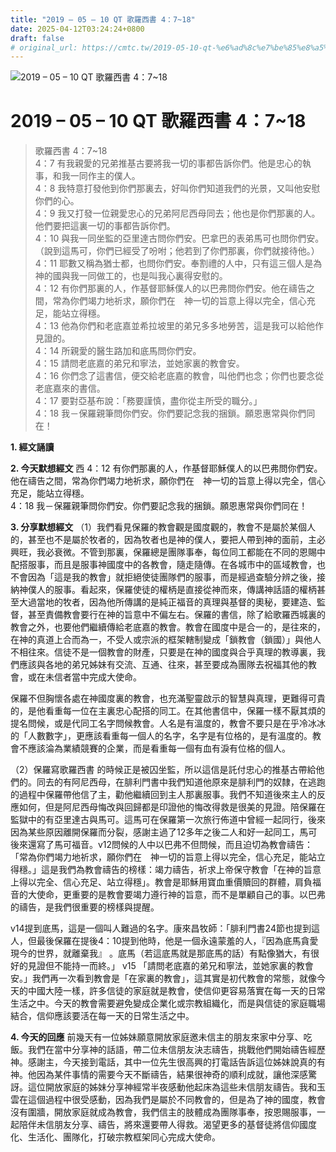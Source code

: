 ```yaml
---
title: "2019 – 05 – 10 QT 歌羅西書 4：7~18"
date: 2025-04-12T03:24:24+0800
draft: false
# original_url: https://cmtc.tw/2019-05-10-qt-%e6%ad%8c%e7%be%85%e8%a5%bf%e6%9b%b8-4%ef%bc%9a718
---
```


![2019 – 05 – 10 QT 歌羅西書 4：7\~18](/images/qt.jpg   "2019 – 05 – 10 QT 歌羅西書 4：7\~18")

# 2019 – 05 – 10 QT 歌羅西書 4：7\~18

> 歌羅西書 4：7\~18  
> 4：7 有我親愛的兄弟推基古要將我一切的事都告訴你們。他是忠心的執事，和我一同作主的僕人。  
> 4：8 我特意打發他到你們那裏去，好叫你們知道我們的光景，又叫他安慰你們的心。  
> 4：9 我又打發一位親愛忠心的兄弟阿尼西母同去；他也是你們那裏的人。他們要把這裏一切的事都告訴你們。  
> 4：10 與我一同坐監的亞里達古問你們安。巴拿巴的表弟馬可也問你們安。（說到這馬可，你們已經受了吩咐；他若到了你們那裏，你們就接待他。）  
> 4：11 耶數又稱為猶士都，也問你們安。奉割禮的人中，只有這三個人是為　神的國與我一同做工的，也是叫我心裏得安慰的。  
> 4：12 有你們那裏的人，作基督耶穌僕人的以巴弗問你們安。他在禱告之間，常為你們竭力地祈求，願你們在　神一切的旨意上得以完全，信心充足，能站立得穩。  
> 4：13 他為你們和老底嘉並希拉坡里的弟兄多多地勞苦，這是我可以給他作見證的。  
> 4：14 所親愛的醫生路加和底馬問你們安。  
> 4：15 請問老底嘉的弟兄和寧法，並她家裏的教會安。  
> 4：16 你們念了這書信，便交給老底嘉的教會，叫他們也念；你們也要念從老底嘉來的書信。  
> 4：17 要對亞基布說：「務要謹慎，盡你從主所受的職分。」  
> 4：18 我－保羅親筆問你們安。你們要記念我的捆鎖。願恩惠常與你們同在！

**1. 經文誦讀**

**2.  今天默想經文**
西 4：12 有你們那裏的人，作基督耶穌僕人的以巴弗問你們安。他在禱告之間，常為你們竭力地祈求，願你們在　神一切的旨意上得以完全，信心充足，能站立得穩。  
4：18 我－保羅親筆問你們安。你們要記念我的捆鎖。願恩惠常與你們同在！

**3. 分享默想經文**
（1）我們看見保羅的教會觀是國度觀的，教會不是屬於某個人的，甚至也不是屬於牧者的，因為牧者也是神的僕人，要把人帶到神的面前，主必興旺，我必衰微。不管到那裏，保羅總是團隊事奉，每位同工都能在不同的恩賜中配搭服事，而且是服事神國度中的各教會，隨走隨傳。在各城市中的區域教會，也不會因為「這是我的教會」就拒絕使徒團隊們的服事，而是經過查驗分辨之後，接納神僕人的服事。看起來，保羅使徒的權柄是直接從神而來，傳講神話語的權柄甚至大過當地的牧者，因為他所傳講的是純正福音的真理與基督的奧秘，要建造、監督，甚至責備教會要行在神的旨意中不偏左右。保羅的書信，除了給歌羅西城裏的教會之外，也要他們繼續傳給老底嘉的教會。教會在國度中是合一的，是往來的，在神的真道上合而為一，不受人或宗派的框架轄制變成「鎖教會（鎖國）」與他人不相往來。信徒不是一個教會的財產，只要是在神的國度與合乎真理的教導裏，我們應該與各地的弟兄姊妹有交流、互通、往來，甚至要成為團隊去祝福其他的教會，或在未信者當中完成大使命。

保羅不但胸懷各處在神國度裏的教會，也充滿聖靈啟示的智慧與真理，更難得可貴的，是他看重每一位在主裏忠心配搭的同工。在其他書信中，保羅一樣不厭其煩的提名問候，或是代同工名字問候教會。人名是有溫度的，教會不要只是在乎冷冰冰的「人數數字」，更應該看重每一個人的名字，名字是有位格的，是有溫度的。教會不應該淪為業績競賽的企業，而是看重每一個有血有淚有位格的個人。

（2）保羅寫歌羅西書 的時候正是被囚坐監，所以這信是託付忠心的推基古帶給他們的。同去的有阿尼西母，在腓利門書中我們知道他原來是腓利門的奴隸，在逃跑的過程中保羅帶他信了主，勸他繼續回到主人那裏服事。我們不知道後來主人的反應如何，但是阿尼西母悔改與回歸都是印證他的悔改得救是很美的見證。陪保羅在監獄中的有亞里達古與馬可。這馬可在保羅第一次旅行佈道中曾經一起同行，後來因為某些原因離開保羅而分裂，感謝主過了12多年之後二人和好一起同工，馬可後來還寫了馬可福音。v12問候的人中以巴弗不但問候，而且迫切為教會禱告：「常為你們竭力地祈求，願你們在　神一切的旨意上得以完全，信心充足，能站立得穩。」這是我們為教會禱告的榜樣：竭力禱告，祈求上帝保守教會「在神的旨意上得以完全、信心充足、站立得穩」。教會是耶穌用寶血重價贖回的群體，肩負福音的大使命，更重要的是教會要竭力遵行神的旨意，而不是單顧自己的事。以巴弗的禱告，是我們很重要的榜樣與提醒。

v14提到底馬，這是一個叫人難過的名字。康來昌牧師：「腓利門書24節也提到這人，但最後保羅在提後4：10提到他時，他是一個永遠蒙羞的人，『因為底馬貪愛現今的世界，就離棄我』 。底馬（若這底馬就是那底馬的話）有點像猶大，有很好的見證但不能持一而終。」 v15 「請問老底嘉的弟兄和寧法，並她家裏的教會安。」我們再一次看到教會是「在家裏的教會」，這其實是初代教會的常態，就像今天的中國大陸一樣，許多信徒的家庭就是教會，使信仰更容易落實在每一天的日常生活之中。今天的教會需要避免變成企業化或宗教組織化，而是與信徒的家庭職場結合，信仰應該要活在每一天的日常生活之中。

**4. 今天的回應**
前幾天有一位姊妹願意開放家庭邀未信主的朋友來家中分享、吃飯。我們在當中分享神的話語，帶二位未信朋友決志禱告，挑戰他們開始禱告經歷神。感謝主，今天接到電話，其中一位先生很高興的打電話告訴這位姊妹說真的有神。他因為某件事情的需要今天不斷禱告，結果很神奇的順利成就，讓他深感驚訝。這位開放家庭的姊妹分享神經常半夜感動他起床為這些未信朋友禱告。我和玉雲在這個過程中很受感動，因為我們是屬於不同教會的，但是為了神的國度，教會沒有圍牆，開放家庭就成為教會，我們信主的肢體成為團隊事奉，按恩賜服事，一起陪伴未信朋友分享、禱告，將來還要帶人得救。渴望更多的基督徒將信仰國度化、生活化、團隊化，打破宗教框架同心完成大使命。
